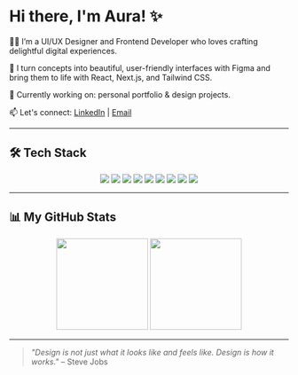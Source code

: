 # Hi there, I'm Aura! ✨

👩‍💻 I’m a UI/UX Designer and Frontend Developer who loves crafting delightful digital experiences.

🎨 I turn concepts into beautiful, user-friendly interfaces with Figma and bring them to life with React, Next.js, and Tailwind CSS.

🔭 Currently working on: personal portfolio & design projects.

📫 Let's connect: [LinkedIn](https://linkedin.com/in/kamu) | [Email](mailto:kamu@email.com)

---

## 🛠 Tech Stack

<div align="center">
  <img src="https://img.shields.io/badge/Figma-%23F24E1E.svg?style=for-the-badge&logo=Figma&logoColor=white"/>
  <img src="https://img.shields.io/badge/HTML5-%23E34F26.svg?style=for-the-badge&logo=html5&logoColor=white"/>
  <img src="https://img.shields.io/badge/CSS3-%231572B6.svg?style=for-the-badge&logo=css3&logoColor=white"/>
  <img src="https://img.shields.io/badge/JavaScript-%23F7DF1E.svg?style=for-the-badge&logo=javascript&logoColor=black"/>
  <img src="https://img.shields.io/badge/TypeScript-%23007ACC.svg?style=for-the-badge&logo=typescript&logoColor=white"/>
  <img src="https://img.shields.io/badge/React-%2361DAFB.svg?style=for-the-badge&logo=react&logoColor=black"/>
  <img src="https://img.shields.io/badge/Next.js-%23000000.svg?style=for-the-badge&logo=next.js&logoColor=white"/>
  <img src="https://img.shields.io/badge/TailwindCSS-%2338B2AC.svg?style=for-the-badge&logo=tailwind-css&logoColor=white"/>
  <img src="https://img.shields.io/badge/Git-%23F05032.svg?style=for-the-badge&logo=git&logoColor=white"/>
</div>

---

## 📊 My GitHub Stats

<p align="center">
  <img src="https://github-readme-stats.vercel.app/api?username=auranns&show_icons=true&theme=rose_pine&hide=prs&hide_rank=true" height="165" />
  <img src="https://github-readme-stats.vercel.app/api/top-langs/?username=auranns&layout=compact&langs_count=6&theme=rose_pine" height="165" />
</p>

---

> *"Design is not just what it looks like and feels like. Design is how it works."* – Steve Jobs
